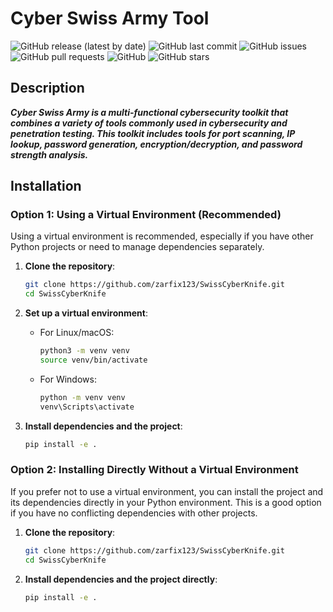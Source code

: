 # Cyber Swiss Army Tool

![GitHub release (latest by date)](https://img.shields.io/github/v/release/zarfix123/SwissCyberKnife)
![GitHub last commit](https://img.shields.io/github/last-commit/zarfix123/SwissCyberKnife)
![GitHub issues](https://img.shields.io/github/issues-raw/zarfix123/SwissCyberKnife)
![GitHub pull requests](https://img.shields.io/github/issues-pr/zarfix123/SwissCyberKnife)
![GitHub](https://img.shields.io/github/license/zarfix123/SwissCyberKnife)
![GitHub stars](https://img.shields.io/github/stars/zarfix123/SwissCyberKnife?style=social)

## Description

***Cyber Swiss Army is a multi-functional cybersecurity toolkit that combines a variety of tools commonly used in cybersecurity and penetration testing. This toolkit includes tools for port scanning, IP lookup, password generation, encryption/decryption, and password strength analysis.***

## Installation

### Option 1: Using a Virtual Environment (Recommended)

Using a virtual environment is recommended, especially if you have other Python projects or need to manage dependencies separately.

1. **Clone the repository**:
    ```bash
    git clone https://github.com/zarfix123/SwissCyberKnife.git
    cd SwissCyberKnife
    ```

2. **Set up a virtual environment**:
    - For Linux/macOS:
      ```bash
      python3 -m venv venv
      source venv/bin/activate
      ```
    - For Windows:
      ```bash
      python -m venv venv
      venv\Scripts\activate
      ```

3. **Install dependencies and the project**:
    ```bash
    pip install -e .
    ```

### Option 2: Installing Directly Without a Virtual Environment

If you prefer not to use a virtual environment, you can install the project and its dependencies directly in your Python environment. This is a good option if you have no conflicting dependencies with other projects.

1. **Clone the repository**:
    ```bash
    git clone https://github.com/zarfix123/SwissCyberKnife.git
    cd SwissCyberKnife
    ```

2. **Install dependencies and the project directly**:
    ```bash
    pip install -e .
    ```
